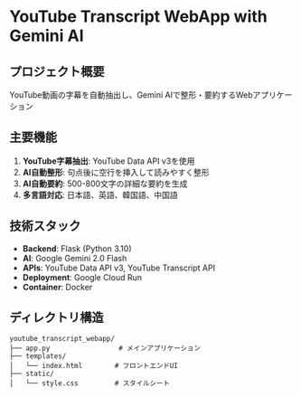 # YouTube Transcript WebApp with Gemini AI

## プロジェクト概要
YouTube動画の字幕を自動抽出し、Gemini AIで整形・要約するWebアプリケーション

## 主要機能
1. **YouTube字幕抽出**: YouTube Data API v3を使用
2. **AI自動整形**: 句点後に空行を挿入して読みやすく整形
3. **AI自動要約**: 500-800文字の詳細な要約を生成
4. **多言語対応**: 日本語、英語、韓国語、中国語

## 技術スタック
- **Backend**: Flask (Python 3.10)
- **AI**: Google Gemini 2.0 Flash
- **APIs**: YouTube Data API v3, YouTube Transcript API
- **Deployment**: Google Cloud Run
- **Container**: Docker

## ディレクトリ構造
```
youtube_transcript_webapp/
├── app.py                 # メインアプリケーション
├── templates/
│   └── index.html        # フロントエンドUI
├── static/
│   └── style.css         # スタイルシート
├── requirements.txt       # Python依存関係
├── Dockerfile            # コンテナ設定
├── cloudbuild.yaml       # Cloud Build設定
└── .env                  # 環境変数（APIキー）
```

## APIキー設定
- YOUTUBE_API_KEY: YouTube Data API v3用
- GEMINI_API_KEY: Gemini AI用

## デプロイ情報
- **サービス名**: youtube-transcript-webapp
- **リージョン**: asia-northeast1
- **メモリ**: 512Mi
- **タイムアウト**: 300秒
- **最大インスタンス**: 10